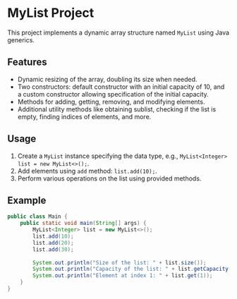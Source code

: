 # MyList Project

This project implements a dynamic array structure named `MyList` using Java generics.

## Features

- Dynamic resizing of the array, doubling its size when needed.
- Two constructors: default constructor with an initial capacity of 10, and a custom constructor allowing specification of the initial capacity.
- Methods for adding, getting, removing, and modifying elements.
- Additional utility methods like obtaining sublist, checking if the list is empty, finding indices of elements, and more.

## Usage

1. Create a `MyList` instance specifying the data type, e.g., `MyList<Integer> list = new MyList<>();`.
2. Add elements using `add` method: `list.add(10);`.
3. Perform various operations on the list using provided methods.

## Example

```java
public class Main {
    public static void main(String[] args) {
        MyList<Integer> list = new MyList<>();
        list.add(10);
        list.add(20);
        list.add(30);
        
        System.out.println("Size of the list: " + list.size());
        System.out.println("Capacity of the list: " + list.getCapacity());
        System.out.println("Element at index 1: " + list.get(1));
    }
}
